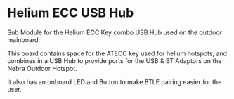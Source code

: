 # Helium ECC USB Hub
Sub Module for the Helium ECC Key combo USB Hub used on the outdoor mainboard.

This board contains space for the ATECC key used for helium hotspots, and combines in a USB Hub to provide ports for the USB & BT Adaptors on the Nebra Outdoor Hotspot.

It also has an onboard LED and Button to make BTLE pairing easier for the user.
